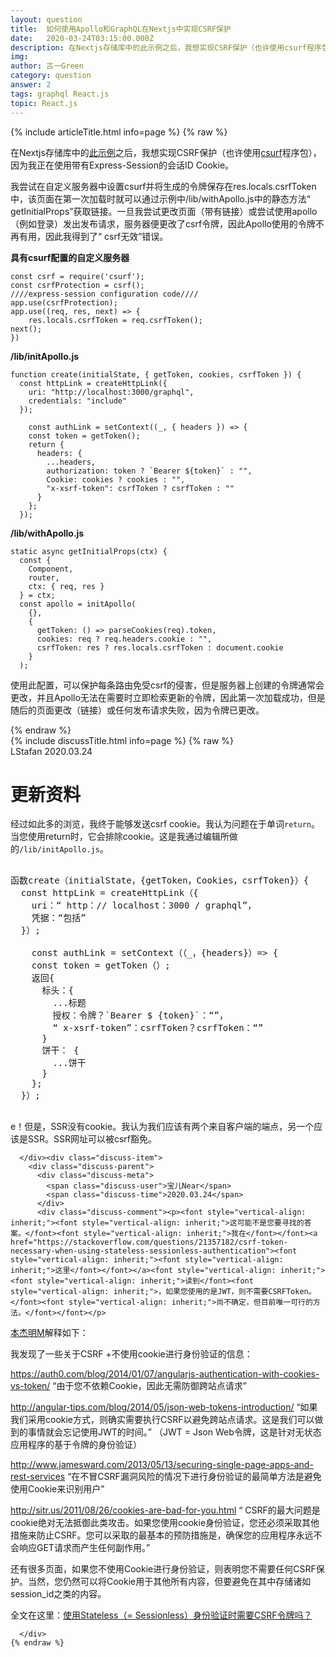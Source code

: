 ```yaml
---
layout: question
title:  如何使用Apollo和GraphQL在Nextjs中实现CSRF保护
date:   2020-03-24T03:15:00.000Z
description: 在Nextjs存储库中的此示例之后，我想实现CSRF保护（也许使用csurf程序包），因为我正在使用带有Express-Session的会话ID Cook...
img: 
author: 古一Green
category: question
answer: 2
tags: graphql React.js
topic: React.js
---
```

<div class="article-root">
  <div class="article">
    {% include articleTitle.html info=page %}
    {% raw %}
    <div class="article-content"><p><font style="vertical-align: inherit;"><font style="vertical-align: inherit;">在Nextjs存储库中的</font></font><a href="https://github.com/zeit/next.js/tree/canary/examples/with-apollo-auth" rel="nofollow noreferrer"><font style="vertical-align: inherit;"><font style="vertical-align: inherit;">此示例</font></font></a><font style="vertical-align: inherit;"><font style="vertical-align: inherit;">之后</font><font style="vertical-align: inherit;">，我想实现CSRF保护（也许使用</font></font><a href="https://github.com/expressjs/csurf" rel="nofollow noreferrer"><font style="vertical-align: inherit;"><font style="vertical-align: inherit;">csurf</font></font></a><font style="vertical-align: inherit;"><font style="vertical-align: inherit;">程序包），因为我正在使用带有Express-Session的会话ID Cookie。</font></font></p>

<p><font style="vertical-align: inherit;"><font style="vertical-align: inherit;">我尝试在自定义服务器中设置csurf并将生成的令牌保存在res.locals.csrfToken中，该页面在第一次加载时就可以通过示例中/lib/withApollo.js中的静态方法“ getInitialProps”获取链接。</font><font style="vertical-align: inherit;">一旦我尝试更改页面（带有链接）或尝试使用apollo（例如登录）发出发布请求，服务器便更改了csrf令牌，因此Apollo使用的令牌不再有用，因此我得到了“ csrf无效”错误。</font></font></p>

<p><strong><font style="vertical-align: inherit;"><font style="vertical-align: inherit;">具有csurf配置的自定义服务器</font></font></strong></p>

<pre><code>const csrf = require('csurf');<font></font>
const csrfProtection = csrf();<font></font>
////express-session configuration code////<font></font>
app.use(csrfProtection);<font></font>
app.use((req, res, next) =&gt; {<font></font>
    res.locals.csrfToken = req.csrfToken();<font></font>
next();<font></font>
})<font></font>
</code></pre>

<p><strong><font style="vertical-align: inherit;"><font style="vertical-align: inherit;">/lib/initApollo.js</font></font></strong></p>

<pre><code>function create(initialState, { getToken, cookies, csrfToken }) {<font></font>
  const httpLink = createHttpLink({<font></font>
    uri: "http://localhost:3000/graphql",<font></font>
    credentials: "include"<font></font>
  });<font></font>
<font></font>
    const authLink = setContext((_, { headers }) =&gt; {<font></font>
    const token = getToken();<font></font>
    return {<font></font>
      headers: {<font></font>
        ...headers,<font></font>
        authorization: token ? `Bearer ${token}` : "",<font></font>
        Cookie: cookies ? cookies : "",<font></font>
        "x-xsrf-token": csrfToken ? csrfToken : ""<font></font>
      }<font></font>
    };<font></font>
  });<font></font>
</code></pre>

<p><strong><font style="vertical-align: inherit;"><font style="vertical-align: inherit;">/lib/withApollo.js</font></font></strong></p>

<pre><code>static async getInitialProps(ctx) {<font></font>
  const {<font></font>
    Component,<font></font>
    router,<font></font>
    ctx: { req, res }<font></font>
  } = ctx;<font></font>
  const apollo = initApollo(<font></font>
    {},<font></font>
    {<font></font>
      getToken: () =&gt; parseCookies(req).token,<font></font>
      cookies: req ? req.headers.cookie : "",<font></font>
      csrfToken: res ? res.locals.csrfToken : document.cookie<font></font>
    }<font></font>
  );<font></font>
</code></pre>

<p><font style="vertical-align: inherit;"><font style="vertical-align: inherit;">使用此配置，可以保护每条路由免受csrf的侵害，但是服务器上创建的令牌通常会更改，并且Apollo无法在需要时立即检索更新的令牌，因此第一次加载成功，但是随后的页面更改（链接）或任何发布请求失败，因为令牌已更改。</font></font></p></div>
    {% endraw %}
  </div>

  <div class="discuss-wrapper">
    {% include discussTitle.html info=page %}
    {% raw %}
    <div class="discuss-item">
        <div class="discuss-parent">
          <div class="discuss-meta">
            <span class="discuss-user">LStafan</span>
            <span class="discuss-time">2020.03.24</span>
          </div>
          <div class="discuss-comment"><h1><font style="vertical-align: inherit;"><font style="vertical-align: inherit;">更新资料</font></font></h1>

<p><font style="vertical-align: inherit;"><font style="vertical-align: inherit;">经过如此多的浏览，我终于能够发送csrf cookie。</font><font style="vertical-align: inherit;">我认为问题在于单词</font></font><code>return</code><font style="vertical-align: inherit;"><font style="vertical-align: inherit;">。当您使用return时，它会排除cookie。</font><font style="vertical-align: inherit;">这是我通过编辑所做的</font></font><code>/lib/initApollo.js</code><font style="vertical-align: inherit;"><font style="vertical-align: inherit;">。</font></font></p>

<pre><font></font><font style="vertical-align: inherit;"><font style="vertical-align: inherit;">
函数create（initialState，{getToken，Cookies，csrfToken}）{</font></font><font></font><font style="vertical-align: inherit;"><font style="vertical-align: inherit;">
  const httpLink = createHttpLink（{</font></font><font></font><font style="vertical-align: inherit;"><font style="vertical-align: inherit;">
    uri：“ http：// localhost：3000 / graphql”，</font></font><font></font><font style="vertical-align: inherit;"><font style="vertical-align: inherit;">
    凭据：“包括”</font></font><font></font><font style="vertical-align: inherit;"><font style="vertical-align: inherit;">
  }）;</font></font><font></font>
<font></font><font style="vertical-align: inherit;"><font style="vertical-align: inherit;">
    const authLink = setContext（（_，{headers}）=&gt; {</font></font><font></font><font style="vertical-align: inherit;"><font style="vertical-align: inherit;">
    const token = getToken（）;</font></font><font></font><font style="vertical-align: inherit;"><font style="vertical-align: inherit;">
    返回{</font></font><font></font><font style="vertical-align: inherit;"><font style="vertical-align: inherit;">
      标头：{</font></font><font></font><font style="vertical-align: inherit;"><font style="vertical-align: inherit;">
        ...标题</font></font><font></font><font style="vertical-align: inherit;"><font style="vertical-align: inherit;">
        授权：令牌？</font><font style="vertical-align: inherit;">`Bearer $ {token}`：“”，</font></font><font></font><font style="vertical-align: inherit;"><font style="vertical-align: inherit;">
        “ x-xsrf-token”：csrfToken？</font><font style="vertical-align: inherit;">csrfToken：“”</font></font><font></font><font style="vertical-align: inherit;"><font style="vertical-align: inherit;">
      }</font></font><font></font><font style="vertical-align: inherit;"><font style="vertical-align: inherit;">
      饼干： {</font></font><font></font><font style="vertical-align: inherit;"><font style="vertical-align: inherit;">
        ...饼干</font></font><font></font><font style="vertical-align: inherit;"><font style="vertical-align: inherit;">
      }</font></font><font></font><font style="vertical-align: inherit;"><font style="vertical-align: inherit;">
    };</font></font><font></font><font style="vertical-align: inherit;"><font style="vertical-align: inherit;">
  }）;</font></font><font></font>
<font></font>
</pre>

<p><font style="vertical-align: inherit;"><font style="vertical-align: inherit;">e！</font><font style="vertical-align: inherit;">但是，SSR没有cookie。</font><font style="vertical-align: inherit;">我认为我们应该有两个来自客户端的端点，另一个应该是SSR。</font><font style="vertical-align: inherit;">SSR网址可以被csrf豁免。</font></font></p></div>
        </div>
        
      </div><div class="discuss-item">
        <div class="discuss-parent">
          <div class="discuss-meta">
            <span class="discuss-user">宝儿Near</span>
            <span class="discuss-time">2020.03.24</span>
          </div>
          <div class="discuss-comment"><p><font style="vertical-align: inherit;"><font style="vertical-align: inherit;">这可能不是您要寻找的答案。</font><font style="vertical-align: inherit;">我在</font></font><a href="https://stackoverflow.com/questions/21357182/csrf-token-necessary-when-using-stateless-sessionless-authentication"><font style="vertical-align: inherit;"><font style="vertical-align: inherit;">这里</font></font></a><font style="vertical-align: inherit;"><font style="vertical-align: inherit;">读到</font><font style="vertical-align: inherit;">，如果您使用的是JWT，则不需要CSRFToken。</font><font style="vertical-align: inherit;">尚不确定，但目前唯一可行的方法。</font></font></p>

<p><a href="https://stackoverflow.com/users/1321564/benjamin-m"><font style="vertical-align: inherit;"><font style="vertical-align: inherit;">本杰明M</font></font></a><font style="vertical-align: inherit;"><font style="vertical-align: inherit;">解释如下：</font></font></p>

<p><font style="vertical-align: inherit;"><font style="vertical-align: inherit;">我发现了一些关于CSRF +不使用cookie进行身份验证的信息：</font></font></p>

<p><a href="https://auth0.com/blog/2014/01/07/angularjs-authentication-with-cookies-vs-token/" rel="nofollow noreferrer"><font style="vertical-align: inherit;"><font style="vertical-align: inherit;">https://auth0.com/blog/2014/01/07/angularjs-authentication-with-cookies-vs-token/</font></font></a><font style="vertical-align: inherit;"><font style="vertical-align: inherit;"> 
“由于您不依赖Cookie，因此无需防御跨站点请求”</font></font></p>

<p><a href="http://angular-tips.com/blog/2014/05/json-web-tokens-introduction/" rel="nofollow noreferrer"><font style="vertical-align: inherit;"><font style="vertical-align: inherit;">http://angular-tips.com/blog/2014/05/json-web-tokens-introduction/</font></font></a><font style="vertical-align: inherit;"><font style="vertical-align: inherit;">  
“如果我们采用cookie方式，则确实需要执行CSRF以避免跨站点请求。这是我们可以做到的事情就会忘记使用JWT的时间。” </font><font style="vertical-align: inherit;">（JWT = Json Web令牌，这是针对无状态应用程序的基于令牌的身份验证）</font></font></p>

<p><a href="http://www.jamesward.com/2013/05/13/securing-single-page-apps-and-rest-services" rel="nofollow noreferrer"><font style="vertical-align: inherit;"><font style="vertical-align: inherit;">http://www.jamesward.com/2013/05/13/securing-single-page-apps-and-rest-services</font></font></a><font style="vertical-align: inherit;"><font style="vertical-align: inherit;">  
“在不冒CSRF漏洞风险的情况下进行身份验证的最简单方法是避免使用Cookie来识别用户”</font></font></p>

<p><a href="http://sitr.us/2011/08/26/cookies-are-bad-for-you.html" rel="nofollow noreferrer"><font style="vertical-align: inherit;"><font style="vertical-align: inherit;">http://sitr.us/2011/08/26/cookies-are-bad-for-you.html</font></font></a><font style="vertical-align: inherit;"><font style="vertical-align: inherit;">  
“ CSRF的最大问题是cookie绝对无法抵御此类攻击。如果您使用cookie身份验证，您还必须采取其他措施来防止CSRF。您可以采取的最基本的预防措施是，确保您的应用程序永远不会响应GET请求而产生任何副作用。”</font></font></p>

<p><font style="vertical-align: inherit;"><font style="vertical-align: inherit;">还有很多页面，如果您不使用Cookie进行身份验证，则表明您不需要任何CSRF保护。</font><font style="vertical-align: inherit;">当然，您仍然可以将Cookie用于其他所有内容，但要避免在其中存储诸如session_id之类的内容。</font></font></p>

<p><font style="vertical-align: inherit;"><font style="vertical-align: inherit;">全文在这里：</font></font><a href="https://stackoverflow.com/questions/21357182/csrf-token-necessary-when-using-stateless-sessionless-authentication"><font style="vertical-align: inherit;"><font style="vertical-align: inherit;">使用Stateless（= Sessionless）身份验证时需要CSRF令牌吗？</font></font></a></p></div>
        </div>
        
      </div>
    {% endraw %}
  </div>
<div>
